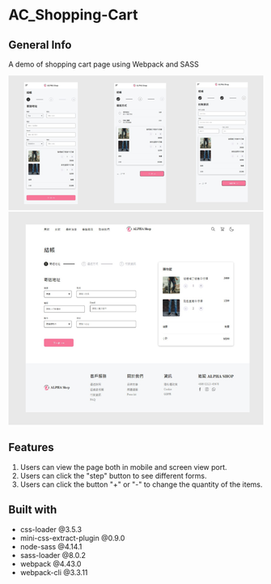 # AC_Shopping-Cart

## General Info
A demo of shopping cart page using Webpack and SASS

![image](https://github.com/jinyova114/ac_shopping-cart/blob/main/img/mobile-version.png)
![image](https://github.com/jinyova114/ac_shopping-cart/blob/main/img/pc-version.png)

## Features
1. Users can view the page both in mobile and screen view port. 
2. Users can click the "step" button to see different forms. 
3. Users can click the button "+" or "-" to change the quantity of the items. 

## Built with 
- css-loader @3.5.3
- mini-css-extract-plugin @0.9.0
- node-sass @4.14.1
- sass-loader @8.0.2
- webpack @4.43.0
- webpack-cli @3.3.11

